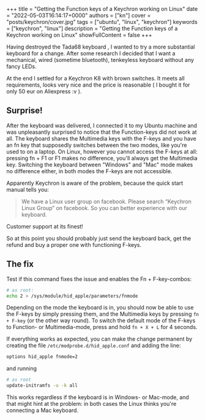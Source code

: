 +++
title = "Getting the Function keys of a Keychron working on Linux"
date = "2022-05-03T16:14:17+0000"
authors = ["kn"]
cover = "posts/keychron/cover.jpg"
tags = ["ubuntu", "linux", "keychron"]
keywords = ["keychron", "linux"]
description = "Getting the Function keys of a Keychron working on Linux"
showFullContent = false
+++

Having destroyed the Tada68 keyboard , I wanted to try a more substantial keyboard for a change. After some research I decided that I want a mechanical, wired (sometime bluetooth), tenkeyless keyboard without any fancy LEDs.

At the end I settled for a Keychron K8 with brown switches. It meets all requirements, looks very nice and the price is reasonable ( I bought it for only 50 eur on Aliexpress :v ).

## Surprise!

After the keyboard was delivered, I connected it to my Ubuntu machine and was unpleasantly surprised to notice that the Function-keys did not work at all. The keyboard shares the Multimedia keys with the F-keys and you have an fn key that supposedly switches between the two modes, like you're used to on a laptop. On Linux, however you cannot access the F-keys at all: pressing fn + F1 or F1 makes no difference, you'll always get the Multimedia key. Switching the keyboard between "Windows" and "Mac" mode makes no difference either, in both modes the F-keys are not accessible.

Apparently Keychron is aware of the problem, because the quick start manual tells you:

>We have a Linux user group on facebook. Please search “Keychron Linux Group” on facebook. So you can better experience with our keyboard.

Customer support at its finest!

So at this point you should probably just send the keyboard back, get the refund and buy a proper one with functioning F-keys.

## The fix

Test if this command fixes the issue and enables the Fn + F-key-combos:

```bash
# as root:
echo 2 > /sys/module/hid_apple/parameters/fnmode
```

Depending on the mode the keyboard is in, you should now be able to use the F-keys by simply pressing them, and the Multimedia keys by pressing `fn + F-key` (or the other way round). To switch the default mode of the F-keys to Function- or Multimedia-mode, press and hold `fn + X + L` for 4 seconds.

If everything works as expected, you can make the change permanent by creating the file `/etc/modprobe.d/hid_apple.conf` and adding the line:

```bash
options hid_apple fnmode=2
```

and running

```bash
# as root
update-initramfs -u -k all
```
This works regardless if the keyboard is in Windows- or Mac-mode, and that might hint at the problem: in both cases the Linux thinks you're connecting a Mac keyboard.






